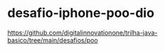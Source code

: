 # desafio-iphone-poo-dio
https://github.com/digitalinnovationone/trilha-java-basico/tree/main/desafios/poo
